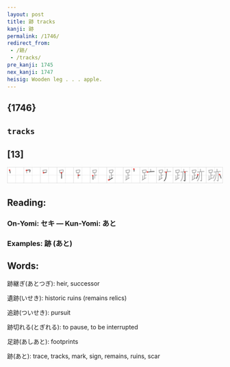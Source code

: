 ```yaml
---
layout: post
title: 跡 tracks
kanji: 跡
permalink: /1746/
redirect_from:
 - /跡/
 - /tracks/
pre_kanji: 1745
nex_kanji: 1747
heisig: Wooden leg . . . apple.
---
```


## {1746}

## `tracks`

## [13]

<div class="stroke"><img src="../images/E8B7A1.png" /></div>

## Reading:

### On-Yomi: セキ &mdash; Kun-Yomi: あと

### Examples: 跡 (あと)

## Words:

跡継ぎ(あとつぎ): heir, successor

遺跡(いせき): historic ruins (remains relics)

追跡(ついせき): pursuit

跡切れる(とぎれる): to pause, to be interrupted

足跡(あしあと): footprints

跡(あと): trace, tracks, mark, sign, remains, ruins, scar
